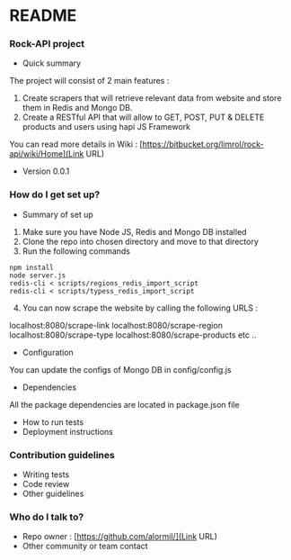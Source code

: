 # README #

### Rock-API project ###

* Quick summary

The project will consist of 2 main features :
1. Create scrapers that will retrieve relevant data from website and store them in Redis and Mongo DB.
2. Create a RESTful API that will allow to GET, POST, PUT & DELETE products and users using hapi JS Framework

You can read more details in Wiki : [https://bitbucket.org/limrol/rock-api/wiki/Home](Link URL)

* Version 0.0.1

### How do I get set up? ###

* Summary of set up

1. Make sure you have Node JS, Redis and Mongo DB installed
2. Clone the repo into chosen directory and move to that directory
3. Run the following commands 

```
npm install
node server.js 
redis-cli < scripts/regions_redis_import_script 
redis-cli < scripts/typess_redis_import_script 
```
4. You can now scrape the website by calling the following URLS :

localhost:8080/scrape-link
localhost:8080/scrape-region
localhost:8080/scrape-type 
localhost:8080/scrape-products
etc .. 

* Configuration

You can update the configs of Mongo DB in config/config.js

* Dependencies

All the package dependencies are located in package.json file

* How to run tests
* Deployment instructions

### Contribution guidelines ###

* Writing tests
* Code review
* Other guidelines

### Who do I talk to? ###

* Repo owner : [https://github.com/alormil/](Link URL)
* Other community or team contact